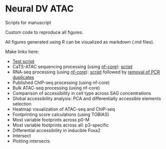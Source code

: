 # Neural DV ATAC
Scripts for manuscript 

Custom code to reproduce all figures. 

All figures generated using R can be visualized as markdown (.md files). 


Make links here: 
- [Test script](1_test.md)
- CaTS-ATAC sequencing processing (using [nf-core](https://nf-co.re/atacseq)): [script](sh/run_cats-atac.sh)
- RNA-seq processing (using [nf-core](https://nf-co.re/rnaseq)): [script](sh/run_rnaseq.sh) followed by [removal of PCR duplicates](R/R_geneCounts.R)
- Published ChIP-seq processing (using nf-core)
- Bulk ATAC-seq processing (using nf-core)
- Comparison of accessibility in cell type across SAG concentrations
- Global accessibility analysis: PCA and differentially accessible elements selection
- Heatmap visualization of ATAC-seq and ChIP-seq
- Footprinting score calculations (using TOBIAS) 
- Most variable footprints across p0-M
- Most variable footprints across all: p3-specific
- Differential accessibility in inducible Foxa2
- Intersect 
- Plotting intersects 